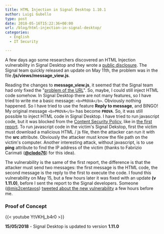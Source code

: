 ```yaml
---
title: HTML Injection in Signal Desktop 1.10.1
author: Luigi Gubello
type: post
date: 2018-05-16T15:22:36+00:00
url: /blog/html-injection-in-signal-desktop/
categories:
  - English
  - IT Security

---
```

A few days ago some researchers discovered an HTML Injection vulnerability in Signal Desktop and they wrote a [public disclosure][1]. The Signal team quickly released an update on May 11th, the problem was in the file **/js/views/message_view.js**.

Reading the changes to **message_view.js**, it seemed that the Signal team had only fixed the "[problem of the URL][2]". So, maybe, I could still inject HTML code somehow. In Signal Desktop there are not many features, so I have tried to write me a basic message: `<b>PROVA</b>`. Obviously nothing happened. So I have tried to use the feature **Reply to message**, and BINGO! My original message `<b>PROVA</b>` has become **`PROVA`**. So, it was still possible to inject HTML code in Signal Desktop. I have tried to run javascript code, but it was blocked from the [Content Security Policy][3], like in [the first report][1]. To run javascript code in the victim's Signal Dekstop, first the victim must download a malicious HTML / js file, then the attacker can run it with the **src** attribute. Obviously the attacker must know the file path on the victim's computer. Another interesting attack, without javascript, is to use **ping** attribute to find the IP address of the victim (thanks to Fabrizio Carimati ([**@clodo76**][4]) for this idea).

The vulnerability is the same of the first report, the difference is that the attacker must send two messages: the first message is the HTML code, the second message is the reply to the first to execute the code. I found this vulnerability on May 15, but a few hours later it was fixed with an update **(v 1.11.0)**, before I sent the report to the Signal developers. Someone ([@mis2centavos][5]) [tweeted about the new vulnerability][6] a few hours before me.

### Proof of Concept

{{< youtube YtVKHj_b4r0 >}}
&nbsp;

**15/05/2018** - Signal Desktop is updated to version **1.11.0**

 [1]: https://ivan.barreraoro.com.ar/signal-desktop-html-tag-injection/
 [2]: https://twitter.com/Clodo76/status/995284143411007488
 [3]: https://developer.mozilla.org/en-US/docs/Web/HTTP/CSP
 [4]: https://twitter.com/Clodo76
 [5]: https://www.twitter.com/mis2centavos
 [6]: https://twitter.com/mis2centavos/status/996285724277329920